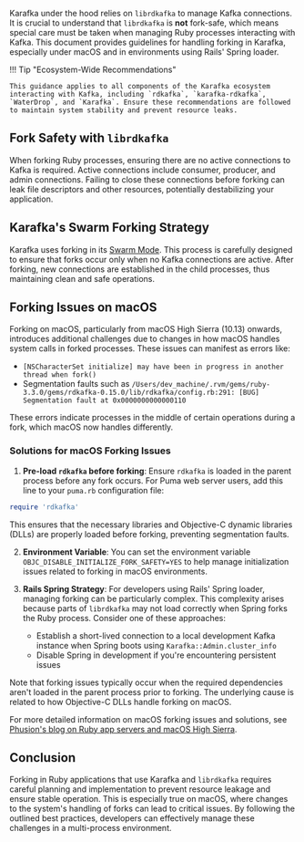 Karafka under the hood relies on `librdkafka` to manage Kafka connections. It is crucial to understand that `librdkafka` is **not** fork-safe, which means special care must be taken when managing Ruby processes interacting with Kafka. This document provides guidelines for handling forking in Karafka, especially under macOS and in environments using Rails' Spring loader.

!!! Tip "Ecosystem-Wide Recommendations"

    This guidance applies to all components of the Karafka ecosystem interacting with Kafka, including `rdkafka`, `karafka-rdkafka`, `WaterDrop`, and `Karafka`. Ensure these recommendations are followed to maintain system stability and prevent resource leaks.

## Fork Safety with `librdkafka`

When forking Ruby processes, ensuring there are no active connections to Kafka is required. Active connections include consumer, producer, and admin connections. Failing to close these connections before forking can leak file descriptors and other resources, potentially destabilizing your application.

## Karafka's Swarm Forking Strategy

Karafka uses forking in its [Swarm Mode](Swarm-Multi-Process). This process is carefully designed to ensure that forks occur only when no Kafka connections are active. After forking, new connections are established in the child processes, thus maintaining clean and safe operations.

## Forking Issues on macOS

Forking on macOS, particularly from macOS High Sierra (10.13) onwards, introduces additional challenges due to changes in how macOS handles system calls in forked processes. These issues can manifest as errors like:

- `[NSCharacterSet initialize] may have been in progress in another thread when fork()`
- Segmentation faults such as `/Users/dev_machine/.rvm/gems/ruby-3.3.0/gems/rdkafka-0.15.0/lib/rdkafka/config.rb:291: [BUG] Segmentation fault at 0x0000000000000110`

These errors indicate processes in the middle of certain operations during a fork, which macOS now handles differently.

### Solutions for macOS Forking Issues

1. **Pre-load `rdkafka` before forking**: Ensure `rdkafka` is loaded in the parent process before any fork occurs. For Puma web server users, add this line to your `puma.rb` configuration file:

```ruby
require 'rdkafka'
```

This ensures that the necessary libraries and Objective-C dynamic libraries (DLLs) are properly loaded before forking, preventing segmentation faults.

2. **Environment Variable**: You can set the environment variable `OBJC_DISABLE_INITIALIZE_FORK_SAFETY=YES` to help manage initialization issues related to forking in macOS environments.

3. **Rails Spring Strategy**: For developers using Rails' Spring loader, managing forking can be particularly complex. This complexity arises because parts of `librdkafka` may not load correctly when Spring forks the Ruby process. Consider one of these approaches:

    - Establish a short-lived connection to a local development Kafka instance when Spring boots using `Karafka::Admin.cluster_info`
    - Disable Spring in development if you're encountering persistent issues

Note that forking issues typically occur when the required dependencies aren't loaded in the parent process prior to forking. The underlying cause is related to how Objective-C DLLs handle forking on macOS.

For more detailed information on macOS forking issues and solutions, see [Phusion's blog on Ruby app servers and macOS High Sierra](https://blog.phusion.nl/2017/10/13/why-ruby-app-servers-break-on-macos-high-sierra-and-what-can-be-done-about-it/).

## Conclusion

Forking in Ruby applications that use Karafka and `librdkafka` requires careful planning and implementation to prevent resource leakage and ensure stable operation. This is especially true on macOS, where changes to the system's handling of forks can lead to critical issues. By following the outlined best practices, developers can effectively manage these challenges in a multi-process environment.
